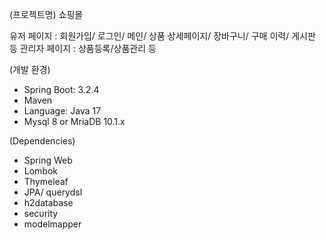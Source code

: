 (프로젝트명)
쇼핑몰

유저 페이지 : 회원가입/ 로그인/ 메인/ 상품 상세페이지/ 장바구니/ 구매 이력/ 게시판 등 
관리자 페이지 : 상품등록/상품관리 등

(개발 환경)
- Spring Boot: 3.2.4
- Maven
- Language: Java 17
- Mysql 8 or MriaDB 10.1.x

(Dependencies)
- Spring Web
- Lombok
- Thymeleaf
- JPA/ querydsl 
- h2database
- security
- modelmapper
